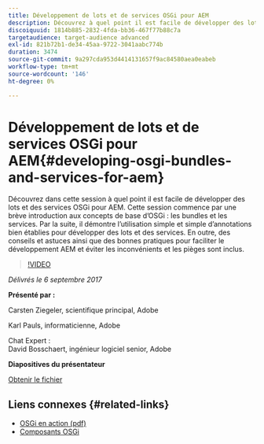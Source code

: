 ```yaml
---
title: Développement de lots et de services OSGi pour AEM
description: Découvrez à quel point il est facile de développer des lots et des services OSGi pour AEM. Cette session commence par une brève introduction aux concepts de base d’OSGi.
discoiquuid: 1814b885-2832-4fda-bb36-467f77b88c7a
targetaudience: target-audience advanced
exl-id: 821b72b1-de34-45aa-9722-3041aabc774b
duration: 3474
source-git-commit: 9a297cda953d4414131657f9ac84580aea0eabeb
workflow-type: tm+mt
source-wordcount: '146'
ht-degree: 0%

---
```


# Développement de lots et de services OSGi pour AEM{#developing-osgi-bundles-and-services-for-aem}

Découvrez dans cette session à quel point il est facile de développer des lots et des services OSGi pour AEM. Cette session commence par une brève introduction aux concepts de base d’OSGi : les bundles et les services. Par la suite, il démontre l’utilisation simple et simple d’annotations bien établies pour développer des lots et des services. En outre, des conseils et astuces ainsi que des bonnes pratiques pour faciliter le développement AEM et éviter les inconvénients et les pièges sont inclus.

>[!VIDEO](https://video.tv.adobe.com/v/19654/?quality=9)

*Délivrés le 6 septembre 2017*

**Présenté par :**

Carsten Ziegeler, scientifique principal, Adobe

Karl Pauls, informaticienne, Adobe

Chat Expert :\
David Bosschaert, ingénieur logiciel senior, Adobe

**Diapositives du présentateur**

[Obtenir le fichier](assets/aem-gems-osgi-best-practices-090617.pdf)

## Liens connexes {#related-links}

* [OSGi en action (pdf)](https://manning-content.s3.amazonaws.com/download/9/86fba2b-2ea2-48cc-855d-39e06df49ceb/OSGIiAsamplech1.pdf)
* [Composants OSGi](https://blog.osoco.de/2015/08/osgi-components-simply-simple-part-i/)
